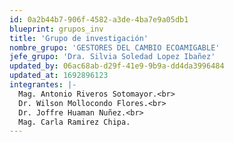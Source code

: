 ```yaml
---
id: 0a2b44b7-906f-4582-a3de-4ba7e9a05db1
blueprint: grupos_inv
title: 'Grupo de investigación'
nombre_grupo: 'GESTORES DEL CAMBIO ECOAMIGABLE'
jefe_grupo: 'Dra. Silvia Soledad Lopez Ibañez'
updated_by: 06ac68ab-d29f-41e9-9b9a-dd4da3996484
updated_at: 1692896123
integrantes: |-
  Mag. Antonio Riveros Sotomayor.<br>
  Dr. Wilson Mollocondo Flores.<br>
  Dr. Joffre Huaman Nuñez.<br>
  Mag. Carla Ramirez Chipa.
---
```

